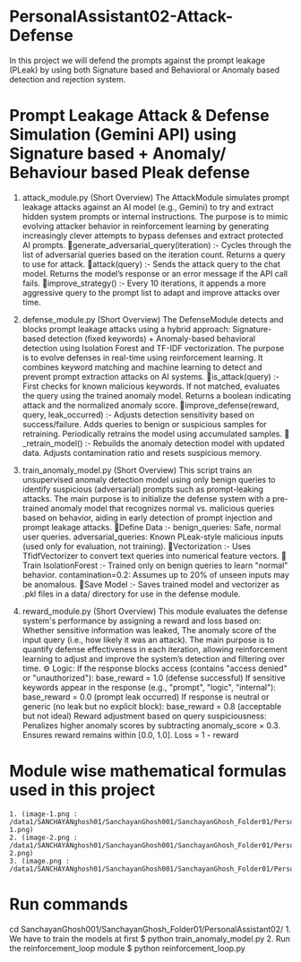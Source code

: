 # PersonalAssistant02-Attack-Defense
In this project we will defend the prompts against the prompt leakage (PLeak) by using both Signature based and Behavioral or Anomaly based detection and rejection system.


# Prompt Leakage Attack & Defense Simulation (Gemini API) using Signature based + Anomaly/ Behaviour based Pleak defense

1. attack_module.py (Short Overview)
The AttackModule simulates prompt leakage attacks against an AI model (e.g., Gemini) to try and extract hidden system prompts or internal instructions. The purpose is to mimic evolving attacker behavior in reinforcement learning by generating increasingly clever attempts to bypass defenses and extract protected AI prompts.
    📌generate_adversarial_query(iteration) :- Cycles through the list of adversarial queries based on the iteration count. Returns a query to use for attack.
    📌attack(query) :- Sends the attack query to the chat model. Returns the model’s response or an error message if the API call fails.
    📌improve_strategy() :- Every 10 iterations, it appends a more aggressive query to the prompt list to adapt and improve attacks over time.

2. defense_module.py (Short Overview)
The DefenseModule detects and blocks prompt leakage attacks using a hybrid approach: Signature-based detection (fixed keywords) + Anomaly-based behavioral detection using Isolation Forest and TF-IDF vectorization. The purpose is to evolve defenses in real-time using reinforcement learning. It combines keyword matching and machine learning to detect and prevent prompt extraction attacks on AI systems.
    📌is_attack(query) :- First checks for known malicious keywords. If not matched, evaluates the query using the trained anomaly model. Returns a boolean indicating attack and the normalized anomaly score.
    📌improve_defense(reward, query, leak_occurred) :- Adjusts detection sensitivity based on success/failure. Adds queries to benign or suspicious samples for retraining. Periodically retrains the model using accumulated samples.
    📌_retrain_model() :- Rebuilds the anomaly detection model with updated data. Adjusts contamination ratio and resets suspicious memory.

3. train_anomaly_model.py (Short Overview)
This script trains an unsupervised anomaly detection model using only benign queries to identify suspicious (adversarial) prompts such as prompt-leaking attacks. The main purpose is to initialize the defense system with a pre-trained anomaly model that recognizes normal vs. malicious queries based on behavior, aiding in early detection of prompt injection and prompt leakage attacks.
    📌Define Data :- benign_queries: Safe, normal user queries. adversarial_queries: Known PLeak-style malicious inputs (used only for evaluation, not training).
    📌Vectorization :- Uses TfidfVectorizer to convert text queries into numerical feature vectors.
    📌Train IsolationForest :- Trained only on benign queries to learn "normal" behavior. contamination=0.2: Assumes up to 20% of unseen inputs may be anomalous.
    📌Save Model :- Saves trained model and vectorizer as .pkl files in a data/ directory for use in the defense module.

4. reward_module.py (Short Overview)
This module evaluates the defense system's performance by assigning a reward and loss based on: Whether sensitive information was leaked, The anomaly score of the input query (i.e., how likely it was an attack). The main purpose is to quantify defense effectiveness in each iteration, allowing reinforcement learning to adjust and improve the system’s detection and filtering over time.
    ⚙️ Logic:
    If the response blocks access (contains "access denied" or "unauthorized"):
    base_reward = 1.0 (defense successful)
    If sensitive keywords appear in the response (e.g., "prompt", "logic", "internal"):
    base_reward = 0.0 (prompt leak occurred)
    If response is neutral or generic (no leak but no explicit block):
    base_reward = 0.8 (acceptable but not ideal)
    Reward adjustment based on query suspiciousness:
        Penalizes higher anomaly scores by subtracting anomaly_score × 0.3.
    Ensures reward remains within [0.0, 1.0].
    Loss = 1 - reward

# Module wise mathematical formulas used in this project
    1. (image-1.png : /data1/SANCHAYANghosh01/SanchayanGhosh001/SanchayanGhosh_Folder01/PersonalAssistant02/image-1.png)
    2. (image-2.png : /data1/SANCHAYANghosh01/SanchayanGhosh001/SanchayanGhosh_Folder01/PersonalAssistant02/image-2.png)
    3. (image.png : /data1/SANCHAYANghosh01/SanchayanGhosh001/SanchayanGhosh_Folder01/PersonalAssistant02/image.png)

# Run commands
cd SanchayanGhosh001/SanchayanGhosh_Folder01/PersonalAssistant02/
    1. We have to train the models at first             $ python train_anomaly_model.py
    2. Run the reinforcement_loop module                $ python reinforcement_loop.py
    
